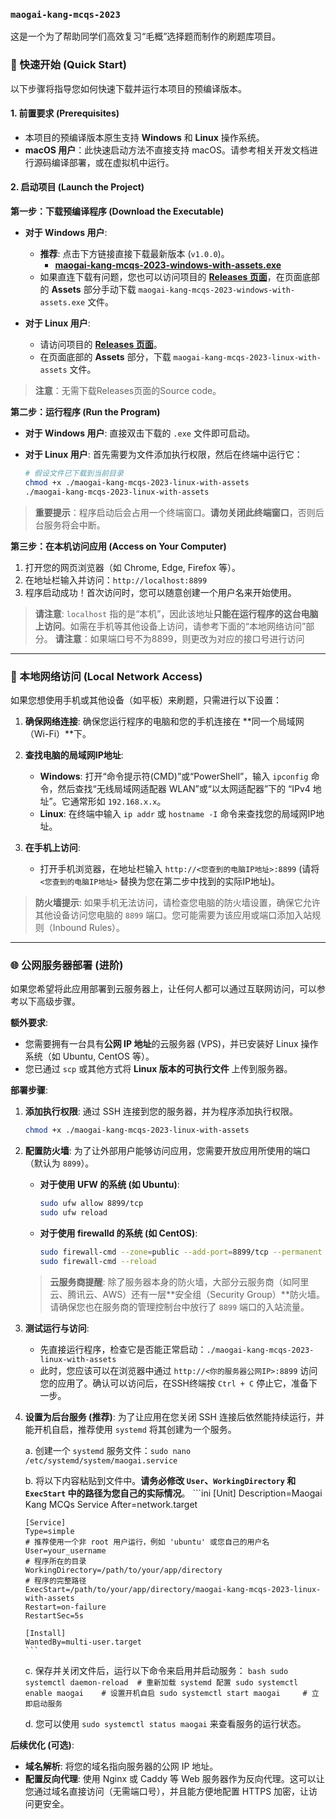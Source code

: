 ### `maogai-kang-mcqs-2023`

这是一个为了帮助同学们高效复习“毛概”选择题而制作的刷题库项目。

### 🚀 快速开始 (Quick Start)

以下步骤将指导您如何快速下载并运行本项目的预编译版本。

#### 1\. 前置要求 (Prerequisites)

  - 本项目的预编译版本原生支持 **Windows** 和 **Linux** 操作系统。
  - **macOS 用户**：此快速启动方法不直接支持 macOS。请参考相关开发文档进行源码编译部署，或在虚拟机中运行。

#### 2\. 启动项目 (Launch the Project)

**第一步：下载预编译程序 (Download the Executable)**

  - **对于 Windows 用户**:

      - **推荐**: 点击下方链接直接下载最新版本 (`v1.0.0`)。
          - [**maogai-kang-mcqs-2023-windows-with-assets.exe**](https://www.google.com/search?q=https://github.com/ShaddockNH3/maogai-kang-mcqs-2023/releases/download/v1.0.0/maogai-kang-mcqs-2023-windows-with-assets.exe)
      - 如果直连下载有问题，您也可以访问项目的 [**Releases 页面**](https://github.com/ShaddockNH3/maogai-kang-mcqs-2023/releases/tag/v1.0.0)，在页面底部的 **Assets** 部分手动下载 `maogai-kang-mcqs-2023-windows-with-assets.exe` 文件。

  - **对于 Linux 用户**:

      - 请访问项目的 [**Releases 页面**](https://github.com/ShaddockNH3/maogai-kang-mcqs-2023/releases/tag/v1.0.0)。
      - 在页面底部的 **Assets** 部分，下载 `maogai-kang-mcqs-2023-linux-with-assets` 文件。

> **注意**：无需下载Releases页面的Source code。

**第二步：运行程序 (Run the Program)**

  - **对于 Windows 用户**:
    直接双击下载的 `.exe` 文件即可启动。

  - **对于 Linux 用户**:
    首先需要为文件添加执行权限，然后在终端中运行它：

    ```bash
    # 假设文件已下载到当前目录
    chmod +x ./maogai-kang-mcqs-2023-linux-with-assets
    ./maogai-kang-mcqs-2023-linux-with-assets
    ```

> **重要提示**：程序启动后会占用一个终端窗口。**请勿关闭此终端窗口**，否则后台服务将会中断。

**第三步：在本机访问应用 (Access on Your Computer)**

1.  打开您的网页浏览器（如 Chrome, Edge, Firefox 等）。
2.  在地址栏输入并访问：`http://localhost:8899`
3.  程序启动成功！首次访问时，您可以随意创建一个用户名来开始使用。

> **请注意**: `localhost` 指的是“本机”，因此该地址**只能在运行程序的这台电脑上访问**。如需在手机等其他设备上访问，请参考下面的“本地网络访问”部分。
> **请注意**：如果端口号不为8899，则更改为对应的接口号进行访问

-----

### 📱 本地网络访问 (Local Network Access)

如果您想使用手机或其他设备（如平板）来刷题，只需进行以下设置：

1.  **确保网络连接**: 确保您运行程序的电脑和您的手机连接在 \*\*同一个局域网（Wi-Fi）\*\*下。

2.  **查找电脑的局域网IP地址**:

      - **Windows**: 打开“命令提示符(CMD)”或“PowerShell”，输入 `ipconfig` 命令，然后查找“无线局域网适配器 WLAN”或“以太网适配器”下的 “IPv4 地址”。它通常形如 `192.168.x.x`。
      - **Linux**: 在终端中输入 `ip addr` 或 `hostname -I` 命令来查找您的局域网IP地址。

3.  **在手机上访问**:

      - 打开手机浏览器，在地址栏输入 `http://<您查到的电脑IP地址>:8899` (请将 `<您查到的电脑IP地址>` 替换为您在第二步中找到的实际IP地址)。

> **防火墙提示**: 如果手机无法访问，请检查您电脑的防火墙设置，确保它允许其他设备访问您电脑的 `8899` 端口。您可能需要为该应用或端口添加入站规则（Inbound Rules）。

-----

### 🌐 公网服务器部署 (进阶)

如果您希望将此应用部署到云服务器上，让任何人都可以通过互联网访问，可以参考以下高级步骤。

**额外要求**:

  * 您需要拥有一台具有**公网 IP 地址**的云服务器 (VPS)，并已安装好 Linux 操作系统（如 Ubuntu, CentOS 等）。
  * 您已通过 `scp` 或其他方式将 **Linux 版本的可执行文件** 上传到服务器。

**部署步骤**:

1.  **添加执行权限**:
    通过 SSH 连接到您的服务器，并为程序添加执行权限。

    ```bash
    chmod +x ./maogai-kang-mcqs-2023-linux-with-assets
    ```

2.  **配置防火墙**:
    为了让外部用户能够访问应用，您需要开放应用所使用的端口（默认为 `8899`）。

      * **对于使用 UFW 的系统 (如 Ubuntu)**:
        ```bash
        sudo ufw allow 8899/tcp
        sudo ufw reload
        ```
      * **对于使用 firewalld 的系统 (如 CentOS)**:
        ```bash
        sudo firewall-cmd --zone=public --add-port=8899/tcp --permanent
        sudo firewall-cmd --reload
        ```

    > **云服务商提醒**: 除了服务器本身的防火墙，大部分云服务商（如阿里云、腾讯云、AWS）还有一层\*\*安全组（Security Group）\*\*防火墙。请确保您也在服务商的管理控制台中放行了 `8899` 端口的入站流量。

3.  **测试运行与访问**:

      * 先直接运行程序，检查它是否能正常启动：`./maogai-kang-mcqs-2023-linux-with-assets`
      * 此时，您应该可以在浏览器中通过 `http://<你的服务器公网IP>:8899` 访问您的应用了。确认可以访问后，在SSH终端按 `Ctrl + C` 停止它，准备下一步。

4.  **设置为后台服务 (推荐)**:
    为了让应用在您关闭 SSH 连接后依然能持续运行，并能开机自启，推荐使用 `systemd` 将其创建为一个服务。

    a.  创建一个 `systemd` 服务文件：`sudo nano /etc/systemd/system/maogai.service`

    b.  将以下内容粘贴到文件中。**请务必修改 `User`、`WorkingDirectory` 和 `ExecStart` 中的路径为您自己的实际情况**。
    \`\`\`ini
    [Unit]
    Description=Maogai Kang MCQs Service
    After=network.target

    ````
    [Service]
    Type=simple
    # 推荐使用一个非 root 用户运行，例如 'ubuntu' 或您自己的用户名
    User=your_username  
    # 程序所在的目录
    WorkingDirectory=/path/to/your/app/directory 
    # 程序的完整路径
    ExecStart=/path/to/your/app/directory/maogai-kang-mcqs-2023-linux-with-assets
    Restart=on-failure
    RestartSec=5s

    [Install]
    WantedBy=multi-user.target
    ```
    ````

    c.  保存并关闭文件后，运行以下命令来启用并启动服务：
    ` bash sudo systemctl daemon-reload  # 重新加载 systemd 配置 sudo systemctl enable maogai    # 设置开机自启 sudo systemctl start maogai     # 立即启动服务  `

    d.  您可以使用 `sudo systemctl status maogai` 来查看服务的运行状态。

**后续优化 (可选)**:

  * **域名解析**: 将您的域名指向服务器的公网 IP 地址。
  * **配置反向代理**: 使用 Nginx 或 Caddy 等 Web 服务器作为反向代理。这可以让您通过域名直接访问（无需端口号），并且能方便地配置 HTTPS 加密，让访问更安全。
